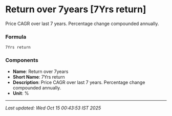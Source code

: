 # Return over 7years [7Yrs return]
Price CAGR over last 7 years. Percentage change compounded annually.

### Formula
```text
7Yrs return
```


### Components
- **Name**: Return over 7years
- **Short Name**: 7Yrs return
- **Description**: Price CAGR over last 7 years. Percentage change compounded annually.
- **Unit**: %

---
*Last updated: Wed Oct 15 00:43:53 IST 2025*
